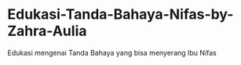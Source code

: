 # Edukasi-Tanda-Bahaya-Nifas-by-Zahra-Aulia
Edukasi mengenai Tanda Bahaya yang bisa menyerang Ibu Nifas
